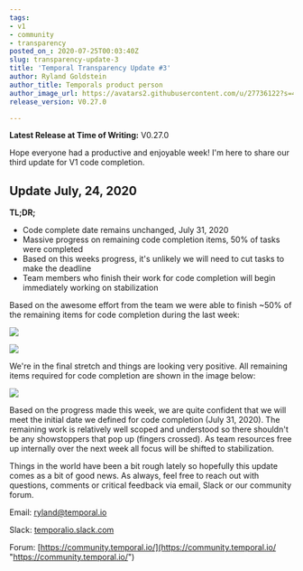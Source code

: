 ```yaml
---
tags:
- v1
- community
- transparency
posted_on_: 2020-07-25T00:03:40Z
slug: transparency-update-3
title: 'Temporal Transparency Update #3'
author: Ryland Goldstein
author_title: Temporals product person
author_image_url: https://avatars2.githubusercontent.com/u/27736122?s=460&u=7b6a3e58ec7ed7157f23f51e91a2f4cd2028d606&v=4
release_version: V0.27.0

---
```

<!--truncate-->

**Latest Release at Time of Writing:** V0.27.0

Hope everyone had a productive and enjoyable week! I'm here to share our third update for V1 code completion.

## Update July, 24, 2020

**TL;DR;**

* Code complete date remains unchanged, July 31, 2020
* Massive progress on remaining code completion items, 50% of tasks were completed
* Based on this weeks progress, it's unlikely we will need to cut tasks to make the deadline
* Team members who finish their work for code completion will begin immediately working on stabilization

Based on the awesome effort from the team we were able to finish \~50% of the remaining items for code completion during the last week:

![](/cms/screen-shot-2020-07-24-at-4-02-28-pm.png)

![](/cms/screen-shot-2020-07-24-at-4-02-35-pm.png)

We're in the final stretch and things are looking very positive. All remaining items required for code completion are shown in the image below:

![](/cms/screen-shot-2020-07-24-at-4-02-13-pm.png)

Based on the progress made this week, we are quite confident that we will meet the initial date we defined for code completion (July 31, 2020). The remaining work is relatively well scoped and understood so there shouldn't be any showstoppers that pop up (fingers crossed). As team resources free up internally over the next week all focus will be shifted to stabilization.

Things in the world have been a bit rough lately so hopefully this update comes as a bit of good news. As always, feel free to reach out with questions, comments or critical feedback via email, Slack or our community forum.

Email: [ryland@temporal.io](mailto:ryland@temporal.io)

Slack: [temporalio.slack.com](https://join.slack.com/t/temporalio/shared_invite/zt-onhti57l-J0bl~Tr7MqSUnIc1upjRkw)

Forum: [https://community.temporal.io/](https://community.temporal.io/ "https://community.temporal.io/")
